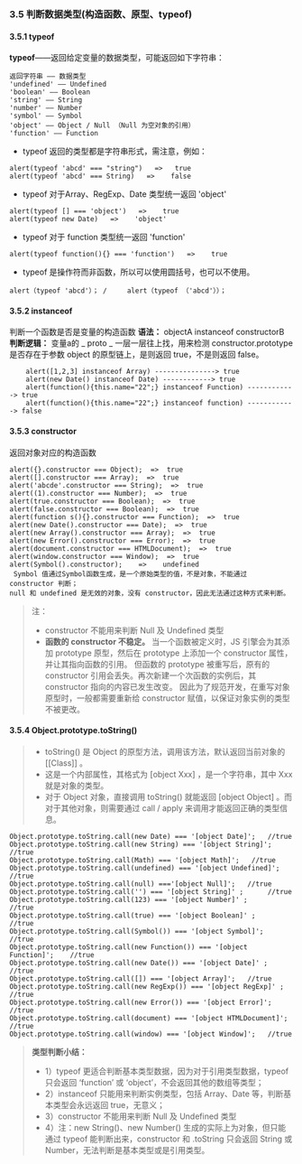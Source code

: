 ### 3.5 判断数据类型(构造函数、原型、typeof)
#### 3.5.1 typeof
**typeof**——返回给定变量的数据类型，可能返回如下字符串：

```
返回字符串 —— 数据类型
'undefined' —— Undefined
'boolean' —— Boolean
'string' —— String
'number' —— Number
'symbol' —— Symbol
'object' —— Object / Null （Null 为空对象的引用）
'function' —— Function
```

* typeof 返回的类型都是字符串形式，需注意，例如：

```
alert(typeof 'abcd' === "string")   =>   true
alert(typeof 'abcd' === String)   =>    false
```

* typeof 对于Array、RegExp、Date 类型统一返回 'object'

```
alert(typeof [] === 'object')   =>    true
alert(typeof new Date)   =>    'object'
```
* typeof 对于 function 类型统一返回 'function'

```
alert(typeof function(){} === 'function')   =>    true
```

* typeof 是操作符而非函数，所以可以使用圆括号，也可以不使用。

```
alert（typeof 'abcd'）； /     alert（typeof （'abcd'））；
```
#### 3.5.2 instanceof 
 判断一个函数是否是变量的构造函数
**语法：** objectA instanceof constructorB
**判断逻辑：** 变量a的 _ proto _ 一层一层往上找，用来检测 constructor.prototype 是否存在于参数 object 的原型链上，是则返回 true，不是则返回 false。

```
    alert([1,2,3] instanceof Array) ---------------> true
    alert(new Date() instanceof Date) ------------> true
    alert(function(){this.name="22";} instanceof Function) ------------> true
    alert(function(){this.name="22";} instanceof function) ------------> false
```

#### 3.5.3 constructor
返回对象对应的构造函数

```
alert({}.constructor === Object);  =>  true
alert([].constructor === Array);  =>  true
alert('abcde'.constructor === String);  =>  true
alert((1).constructor === Number);  =>  true
alert(true.constructor === Boolean);  =>  true
alert(false.constructor === Boolean);  =>  true
alert(function s(){}.constructor === Function);  =>  true
alert(new Date().constructor === Date);  =>  true
alert(new Array().constructor === Array);  =>  true
alert(new Error().constructor === Error);  =>  true
alert(document.constructor === HTMLDocument);  =>  true
alert(window.constructor === Window);  =>  true
alert(Symbol().constructor);    =>    undefined
 Symbol 值通过Symbol函数生成，是一个原始类型的值，不是对象，不能通过 constructor 判断；
null 和 undefined 是无效的对象，没有 constructor，因此无法通过这种方式来判断。
```

> 注：
> * constructor 不能用来判断 Null 及 Undefined 类型
> * **函数的 constructor 不稳定。**
> 当一个函数被定义时，JS 引擎会为其添加 prototype 原型，然后在 prototype 上添加一个 constructor 属性，并让其指向函数的引用。
但函数的 prototype 被重写后，原有的 constructor 引用会丢失。再次新建一个次函数的实例后，其 constructor 指向的内容已发生改变。
因此为了规范开发，在重写对象原型时，一般都需要重新给 constructor 赋值，以保证对象实例的类型不被更改。 

#### 3.5.4 Object.prototype.toString()
> * toString() 是 Object 的原型方法，调用该方法，默认返回当前对象的 [[Class]] 。
> * 这是一个内部属性，其格式为 [object Xxx] ，是一个字符串，其中 Xxx 就是对象的类型。
> * 对于 Object 对象，直接调用 toString() 就能返回 [object Object] 。而对于其他对象，则需要通过 call / apply 来调用才能返回正确的类型信息。

```
Object.prototype.toString.call(new Date) === '[object Date]';   //true
Object.prototype.toString.call(new String) === '[object String]';   //true
Object.prototype.toString.call(Math) === '[object Math]';   //true
Object.prototype.toString.call(undefined) === '[object Undefined]';   //true
Object.prototype.toString.call(null) ==='[object Null]';   //true
Object.prototype.toString.call('') === '[object String]' ;      //true 
Object.prototype.toString.call(123) === '[object Number]' ;       //true
Object.prototype.toString.call(true) === '[object Boolean]' ;    //true 
Object.prototype.toString.call(Symbol()) === '[object Symbol]';    //true
Object.prototype.toString.call(new Function()) === '[object Function]';    //true
Object.prototype.toString.call(new Date()) === '[object Date]' ;    //true
Object.prototype.toString.call([]) === '[object Array]';   //true
Object.prototype.toString.call(new RegExp()) === '[object RegExp]' ;    //true
Object.prototype.toString.call(new Error()) === '[object Error]';   //true
Object.prototype.toString.call(document) === '[object HTMLDocument]';   //true
Object.prototype.toString.call(window) === '[object Window]';   //true
```
> **类型判断小结：**
> * 1）typeof 更适合判断基本类型数据，因为对于引用类型数据，typeof 只会返回 ‘function’ 或 ‘object’，不会返回其他的数组等类型；
> * 2）instanceof 只能用来判断实例类型，包括 Array、Date 等，判断基本类型会永远返回 true，无意义；
> * 3）constructor 不能用来判断 Null 及 Undefined 类型
> * 4）注：new String()、new Number() 生成的实际上为对象，但只能通过 typeof 能判断出来，constructor 和 .toString 只会返回 String 或 Number，无法判断是基本类型或是引用类型。


